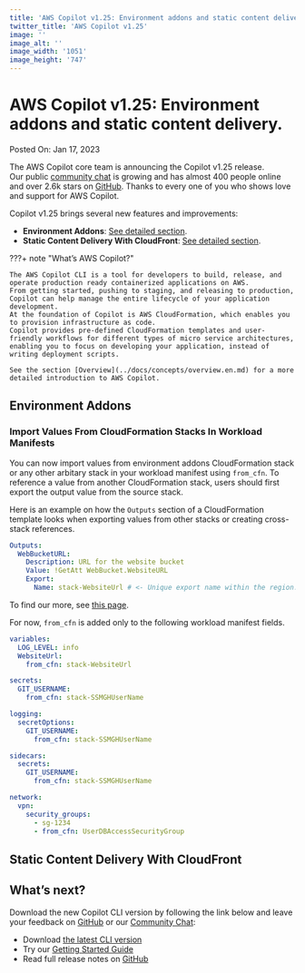 ```yaml
---
title: 'AWS Copilot v1.25: Environment addons and static content delivery.'
twitter_title: 'AWS Copilot v1.25'
image: ''
image_alt: ''
image_width: '1051'
image_height: '747'
---
```


# AWS Copilot v1.25: Environment addons and static content delivery.

Posted On: Jan 17, 2023

The AWS Copilot core team is announcing the Copilot v1.25 release.  
Our public [сommunity сhat](https://gitter.im/aws/copilot-cli) is growing and has almost 400 people online and over 2.6k stars on [GitHub](http://github.com/aws/copilot-cli/).
Thanks to every one of you who shows love and support for AWS Copilot.

Copilot v1.25 brings several new features and improvements:

- **Environment Addons**: [See detailed section](#environment-addons).
- **Static Content Delivery With CloudFront**: [See detailed section](#static-content-delivery-with-cloudfront).

???+ note "What’s AWS Copilot?"

    The AWS Copilot CLI is a tool for developers to build, release, and operate production ready containerized applications on AWS.
    From getting started, pushing to staging, and releasing to production, Copilot can help manage the entire lifecycle of your application development.
    At the foundation of Copilot is AWS CloudFormation, which enables you to provision infrastructure as code.
    Copilot provides pre-defined CloudFormation templates and user-friendly workflows for different types of micro service architectures,
    enabling you to focus on developing your application, instead of writing deployment scripts.

    See the section [Overview](../docs/concepts/overview.en.md) for a more detailed introduction to AWS Copilot.

## Environment Addons
### Import Values From CloudFormation Stacks In Workload Manifests

You can now import values from environment addons CloudFormation stack or any other arbitary stack in your workload manifest using `from_cfn`.
To reference a value from another CloudFormation stack, users should first export the output value from the source stack.

Here is an example on how the `Outputs` section of a CloudFormation template looks when exporting values from other stacks or creating cross-stack references.

```yaml
Outputs:
  WebBucketURL:
    Description: URL for the website bucket
    Value: !GetAtt WebBucket.WebsiteURL
    Export:
      Name: stack-WebsiteUrl # <- Unique export name within the region.
```

To find our more, see [this page](https://docs.aws.amazon.com/AWSCloudFormation/latest/UserGuide/outputs-section-structure.html).

For now, `from_cfn` is added only to the following workload manifest fields.

```yaml
variables:
  LOG_LEVEL: info
  WebsiteUrl:
    from_cfn: stack-WebsiteUrl
```

```yaml
secrets:
  GIT_USERNAME:
    from_cfn: stack-SSMGHUserName
```

```yaml
logging:
  secretOptions:
    GIT_USERNAME:
      from_cfn: stack-SSMGHUserName
```

```yaml
sidecars:
  secrets:
    GIT_USERNAME:
      from_cfn: stack-SSMGHUserName
```

```yaml
network:
  vpn:
    security_groups:
      - sg-1234
      - from_cfn: UserDBAccessSecurityGroup
```

## Static Content Delivery With CloudFront

## What’s next?

Download the new Copilot CLI version by following the link below and leave your feedback on [GitHub](https://github.com/aws/copilot-cli/) or our [Community Chat](https://gitter.im/aws/copilot-cli):

- Download [the latest CLI version](../docs/getting-started/install.en.md)
- Try our [Getting Started Guide](../docs/getting-started/first-app-tutorial.en.md)
- Read full release notes on [GitHub](https://github.com/aws/copilot-cli/releases/tag/v1.25.0)